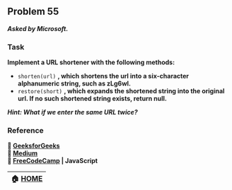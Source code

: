 ## Problem 55
***Asked by Microsoft.***
### Task
**Implement a URL shortener with the following methods:**
- `shorten(url)` **, which shortens the url into a six-character alphanumeric string, such as zLg6wl.**
- `restore(short)` **, which expands the shortened string into the original url. If no such shortened string exists, return null.**

***Hint: What if we enter the same URL twice?***

### Reference
**:green_book: [GeeksforGeeks](https://www.geeksforgeeks.org/how-to-design-a-tiny-url-or-url-shortener/)**  
**:notebook: [Medium](https://medium.com/swlh/how-to-build-a-tiny-url-service-that-scales-to-billions-f6fb5ea22e8c)**  
**:blue_book: [FreeCodeCamp](https://www.freecodecamp.org/news/building-a-simple-url-shortener-with-just-html-and-javascript-6ea1ecda308c/) | JavaScript**

|**:house: [HOME](https://github.com/theInvincible/Daily-Coding-Problem/)**|
|--------------------------------------------------------------------------|
